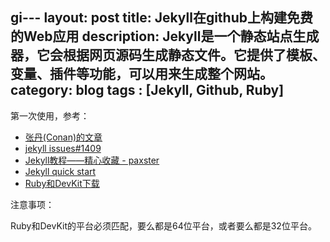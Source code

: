gi---
layout: post
title: Jekyll在github上构建免费的Web应用
description: Jekyll是一个静态站点生成器，它会根据网页源码生成静态文件。它提供了模板、变量、插件等功能，可以用来生成整个网站。
category: blog
tags : [Jekyll, Github, Ruby]
---

第一次使用，参考：

- [张丹(Conan)的文章](http://blog.fens.me/jekyll-bootstarp-github/)
- [jekyll issues#1409](https://github.com/jekyll/jekyll/issues/1409)
- [Jekyll教程——精心收藏 - paxster](http://www.tuicool.com/articles/Q3QJrq)
- [Jekyll quick start](http://jekyllbootstrap.com/usage/jekyll-quick-start.html)
- [Ruby和DevKit下载](http://rubyinstaller.org/downloads/)

注意事项：

Ruby和DevKit的平台必须匹配，要么都是64位平台，或者要么都是32位平台。